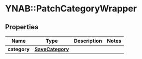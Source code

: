# YNAB::PatchCategoryWrapper

## Properties

| Name | Type | Description | Notes |
| ---- | ---- | ----------- | ----- |
| **category** | [**SaveCategory**](SaveCategory.md) |  |  |

